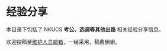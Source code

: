 # 经验分享

本目录下包括了 NKUCS **考公、选调等其他出路** 相关经验分享信息。

欢迎投稿至[维护人员邮箱](mailto:emanual20@foxmail.com)，一经采用，稿费酬谢。